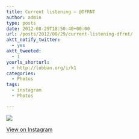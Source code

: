 ```yaml
---
title: Current listening – @DFRNT
author: admin
type: posts
date: 2012-08-29T18:50:40+00:00
url: /posts/2012/08/29/current-listening-dfrnt/
aktt_notify_twitter:
  - yes
aktt_tweeted:
  - 1
yourls_shorturl:
  - http://lobban.org/i/k1
categories:
  - Photos
tags:
  - instagram
  - Photos

---
```

![][1]

[View on Instagram][2]

 [1]: http://lobban.org/wp-content/uploads/HLIC/62ebb2f869fd597a2e7ff7f4622a9157.jpg
 [2]: http://instagr.am/p/O687MjKlmu/